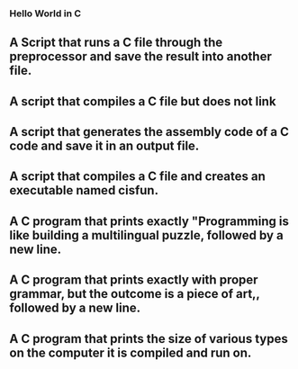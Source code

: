 ### Hello World in C
## A Script that runs a C file through the preprocessor and save the result into another file.
## A script that compiles a C file but does not link
## A script that generates the assembly code of a C code and save it in an output file.
## A script that compiles a C file and creates an executable named cisfun.
## A C program that prints exactly "Programming is like building a multilingual puzzle, followed by a new line.
## A C program that prints exactly with proper grammar, but the outcome is a piece of art,, followed by a new line.
## A C program that prints the size of various types on the computer it is compiled and run on.
## 

